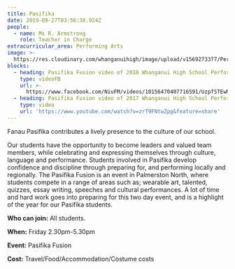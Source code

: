 ```yaml
---
title: Pasifika
date: 2019-08-27T03:56:38.924Z
people:
  - name: Ms R. Armstrong
    role: Teacher in Charge
extracurricular_area: Performing Arts
image: >-
  https://res.cloudinary.com/whanganuihigh/image/upload/v1569273377/Performing%20Arts/Pasifika_800x533.jpg
blocks:
  - heading: Pasifika Fusion video of 2018 Whanganui High School Performance
    type: videoFB
    url: >-
      https://www.facebook.com/NiuFM/videos/10156470407716591/UzpfSTEwNDEzNjM4NjI5NzkzODoxOTk2Nzg1NDczNjk5Njc3/
  - heading: Pasifika Fusion video of 2017 Whanganui High School Performance
    type: video
    url: 'https://www.youtube.com/watch?v=zrT9FNtwZpg&feature=share'
---
```

Fanau Pasifika contributes a lively presence to the culture of our school.

Our students have the opportunity to become leaders and valued team members, while celebrating and expressing themselves through culture, language and performance. Students involved in Pasifika develop confidence and discipline through preparing for, and performing locally and regionally. The Pasifika Fusion is an event in Palmerston North, where students compete in a range of areas such as; wearable art, talented, quizzes, essay writing, speeches and cultural performances. A lot of time and hard work goes into preparing for this two day event, and is a highlight of the year for our Pasifika students.

**Who can join:** All students.

**When:** Friday 2.30pm-5.30pm

**Event:** Pasifika Fusion

**Cost:** Travel/Food/Accommodation/Costume costs[
](https://www.youtube.com/watch?v=zrT9FNtwZpg&feature=share)
